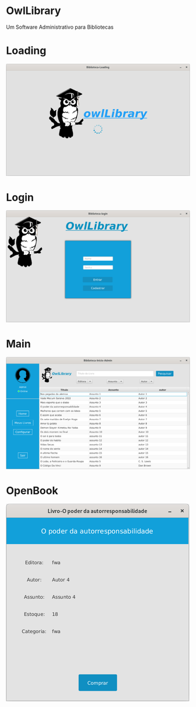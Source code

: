 # OwlLibrary
Um Software Administrativo para Bibliotecas 

# Loading

<img src="https://github.com/AlexandreJusten/OwlLibrary/blob/main/img_Readme/Loading2.png" >
<br/>

# Login

<img src="https://github.com/AlexandreJusten/OwlLibrary/blob/main/img_Readme/Login.png" >
<br/>

# Main

<img src="https://github.com/AlexandreJusten/OwlLibrary/blob/main/img_Readme/main.png" >
<br/>

# OpenBook

<img src="https://github.com/AlexandreJusten/OwlLibrary/blob/main/img_Readme/open.png" >
